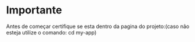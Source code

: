 # Importante 
Antes de começar certifique se esta dentro da pagina do projeto:(caso não esteja utilize o comando: cd my-app)